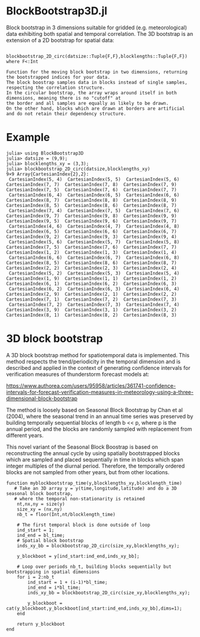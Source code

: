 # BlockBootstrap3D.jl

Block bootstrap in 3 dimensions suitable for gridded (e.g. meteorological) data exhibiting both spatial and temporal correlation. 
The 3D bootstrap is an extension of a 2D bootstrap for spatial data:
```
   blockbootstrap_2D_circ(datsize::Tuple{F,F},blocklengths::Tuple{F,F}) where F<:Int   

Function for the moving block bootstrap in two dimensions, returning the bootstrapped indices for your data. 
The block boostrap samples data in blocks instead of single samples, respecting the correlation structure. 
In the circular bootstrap, the array wraps around itself in both dimensions, meaning there is no "cutoff" at 
the border and all samples are equally as likely to be drawn.
On the other hand, blocks which are drawn at borders are artificial and do not retain their dependency structure.
```

# Example

```
julia> using BlockBootstrap3D
julia> datsize = (9,9);
julia> blocklengths_xy = (3,3);
julia> blockbootstrap_2D_circ(datsize,blocklengths_xy)
9×9 Array{CartesianIndex{2},2}:
 CartesianIndex(5, 4)  CartesianIndex(5, 5)  CartesianIndex(5, 6)  CartesianIndex(7, 7)  CartesianIndex(7, 8)  CartesianIndex(7, 9)  CartesianIndex(7, 5)  CartesianIndex(7, 6)  CartesianIndex(7, 7)
 CartesianIndex(6, 4)  CartesianIndex(6, 5)  CartesianIndex(6, 6)  CartesianIndex(8, 7)  CartesianIndex(8, 8)  CartesianIndex(8, 9)  CartesianIndex(8, 5)  CartesianIndex(8, 6)  CartesianIndex(8, 7)
 CartesianIndex(7, 4)  CartesianIndex(7, 5)  CartesianIndex(7, 6)  CartesianIndex(9, 7)  CartesianIndex(9, 8)  CartesianIndex(9, 9)  CartesianIndex(9, 5)  CartesianIndex(9, 6)  CartesianIndex(9, 7)
 CartesianIndex(4, 6)  CartesianIndex(4, 7)  CartesianIndex(4, 8)  CartesianIndex(6, 5)  CartesianIndex(6, 6)  CartesianIndex(6, 7)  CartesianIndex(9, 2)  CartesianIndex(9, 3)  CartesianIndex(9, 4)
 CartesianIndex(5, 6)  CartesianIndex(5, 7)  CartesianIndex(5, 8)  CartesianIndex(7, 5)  CartesianIndex(7, 6)  CartesianIndex(7, 7)  CartesianIndex(1, 2)  CartesianIndex(1, 3)  CartesianIndex(1, 4)
 CartesianIndex(6, 6)  CartesianIndex(6, 7)  CartesianIndex(6, 8)  CartesianIndex(8, 5)  CartesianIndex(8, 6)  CartesianIndex(8, 7)  CartesianIndex(2, 2)  CartesianIndex(2, 3)  CartesianIndex(2, 4)
 CartesianIndex(5, 2)  CartesianIndex(5, 3)  CartesianIndex(5, 4)  CartesianIndex(1, 9)  CartesianIndex(1, 1)  CartesianIndex(1, 2)  CartesianIndex(6, 1)  CartesianIndex(6, 2)  CartesianIndex(6, 3)
 CartesianIndex(6, 2)  CartesianIndex(6, 3)  CartesianIndex(6, 4)  CartesianIndex(2, 9)  CartesianIndex(2, 1)  CartesianIndex(2, 2)  CartesianIndex(7, 1)  CartesianIndex(7, 2)  CartesianIndex(7, 3)
 CartesianIndex(7, 2)  CartesianIndex(7, 3)  CartesianIndex(7, 4)  CartesianIndex(3, 9)  CartesianIndex(3, 1)  CartesianIndex(3, 2)  CartesianIndex(8, 1)  CartesianIndex(8, 2)  CartesianIndex(8, 3)
```
# 3D block bootstrap

A 3D block bootstrap method for spatiotemporal data is implemented. This method respects the trend/periodicity in the temporal dimension and is described and applied in the context of generating confidence intervals for verification measures of thunderstorm forecast models at:

https://www.authorea.com/users/95958/articles/361741-confidence-intervals-for-forecast-verification-measures-in-meteorology-using-a-three-dimensional-block-bootstrap

The method is loosely based on Seasonal Block Bootstrap by Chan et al (2004), where the seasonal trend in an annual time series was preserved by building temporally sequential blocks of length b << p, where p is the annual period, and the blocks are randomly sampled with replacement from different years. 

This novel variant of the Seasonal Block Boostrap is based on reconstructing the annual cycle by using spatially bootstrapped blocks which are sampled and placed sequentially in time in blocks which span integer multiples of the diurnal period. Therefore, the temporally ordered blocks are not sampled from other years, but from other locations. 
```
function myblockbootstrap_time(y,blocklengths_xy,blocklength_time)
   # Take an 3D array y = y(time,longitude,latitude) and do a 3D seasonal block bootstrap,
   # where the temporal non-stationarity is retained
    nt,nx,ny = size(y)
    size_xy = (nx,ny)
    nb_t = floor(Int,nt/blocklength_time)

    # The first temporal block is done outside of loop
    ind_start = 1;
    ind_end = bl_time;
    # Spatial block bootstrap
    inds_xy_bb = blockbootstrap_2D_circ(size_xy,blocklengths_xy);

    y_blockboot = y[ind_start:ind_end,inds_xy_bb];

    # Loop over periods nb_t, building blocks sequentially but bootstrapping in spatial dimensions
    for i = 2:nb_t
        ind_start = 1 + (i-1)*bl_time;
        ind_end = i*bl_time;
        inds_xy_bb = blockbootstrap_2D_circ(size_xy,blocklengths_xy);
        
        y_blockboot = cat(y_blockboot,y_blockboot[ind_start:ind_end,inds_xy_bb],dims=1);
    end

    return y_blockboot
end
```
